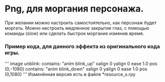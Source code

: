 # Png, для моргания персонажа.

При желании можно настроить самостоятельно, как персонаж будет моргать.
Можно настроить медленное закрытие глаз, с помощью команды (slow) или сделать быстрое моргание изменив время.

### Пример кода, для данного эффекта из оригинального кода игры.
'''
image unblink:
    contains:
       "anim blink_up"
        xalign 0 yalign 0
        ease 1.0 pos (0,-1080)
    contains:
        "anim blink_down"
        xalign 0 yalign 0
        ease 1.0 pos (0,1080)
'''
Изменённая версия есть в файле *resource_s.rpy
